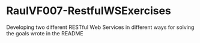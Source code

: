 # RaulVF007-RestfulWSExercises
Developing two different RESTful Web Services in different ways for solving the goals wrote in the README
